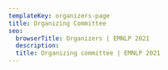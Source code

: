 ```yaml
---
templateKey: organizers-page
title: Organizing Committee
seo:
  browserTitle: Organizers | EMNLP 2021
  description: 
  title: Organizing committee | EMNLP 2021
---
```

<!--
_You may also be interested in the [senior program committee listing](/organizers/senior-program-committee)._
-->
